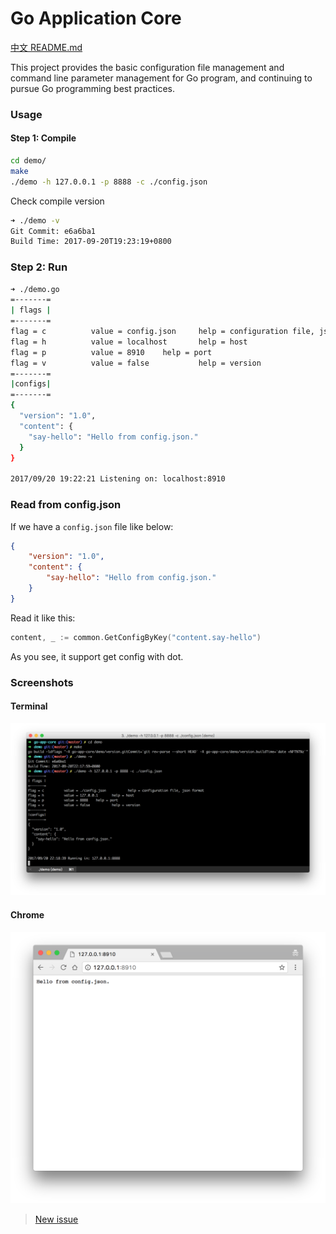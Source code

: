 <h1>Go Application Core</h1>

[中文 README.md](README-zh.md)

This project provides the basic configuration file management and command line parameter management for Go program, and continuing to pursue Go programming best practices.

### Usage

#### Step 1: Compile

```bash
cd demo/
make
./demo -h 127.0.0.1 -p 8888 -c ./config.json
```
Check compile version
```bash
➜ ./demo -v
Git Commit: e6a6ba1
Build Time: 2017-09-20T19:23:19+0800
```

### Step 2: Run
```bash
➜ ./demo.go
=-------=
| flags |
=-------=
flag = c          value = config.json     help = configuration file, json format
flag = h          value = localhost       help = host
flag = p          value = 8910    help = port
flag = v          value = false           help = version
=-------=
|configs|
=-------=
{
  "version": "1.0",
  "content": {
    "say-hello": "Hello from config.json."
  }
}

2017/09/20 19:22:21 Listening on: localhost:8910
```

### Read from config.json

If we have a `config.json` file like below:
```json
{
    "version": "1.0",
    "content": {
        "say-hello": "Hello from config.json."
    }
}
```
Read it like this:
```go
content, _ := common.GetConfigByKey("content.say-hello")
```
As you see, it support get config with dot.

### Screenshots

#### Terminal
![demo](images/terminal.png)

#### Chrome

![chrome](images/chrome.png)

> [New issue](https://github.com/tmpbook/go-app-core/issues/new)